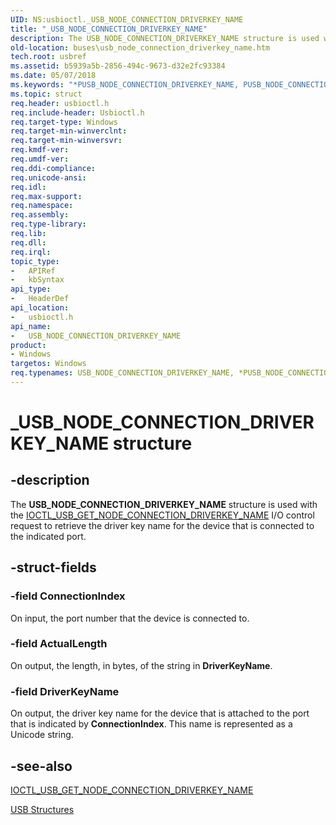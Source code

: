 ```yaml
---
UID: NS:usbioctl._USB_NODE_CONNECTION_DRIVERKEY_NAME
title: "_USB_NODE_CONNECTION_DRIVERKEY_NAME"
description: The USB_NODE_CONNECTION_DRIVERKEY_NAME structure is used with the IOCTL_USB_GET_NODE_CONNECTION_DRIVERKEY_NAME I/O control request to retrieve the driver key name for the device that is connected to the indicated port.
old-location: buses\usb_node_connection_driverkey_name.htm
tech.root: usbref
ms.assetid: b5939a5b-2856-494c-9673-d32e2fc93384
ms.date: 05/07/2018
ms.keywords: "*PUSB_NODE_CONNECTION_DRIVERKEY_NAME, PUSB_NODE_CONNECTION_DRIVERKEY_NAME, PUSB_NODE_CONNECTION_DRIVERKEY_NAME structure pointer [Buses], USB_NODE_CONNECTION_DRIVERKEY_NAME, USB_NODE_CONNECTION_DRIVERKEY_NAME structure [Buses], _USB_NODE_CONNECTION_DRIVERKEY_NAME, buses.usb_node_connection_driverkey_name, usbioctl/PUSB_NODE_CONNECTION_DRIVERKEY_NAME, usbioctl/USB_NODE_CONNECTION_DRIVERKEY_NAME, usbstrct_561b9eb1-d580-48c5-ac16-c87647f7a342.xml"
ms.topic: struct
req.header: usbioctl.h
req.include-header: Usbioctl.h
req.target-type: Windows
req.target-min-winverclnt: 
req.target-min-winversvr: 
req.kmdf-ver: 
req.umdf-ver: 
req.ddi-compliance: 
req.unicode-ansi: 
req.idl: 
req.max-support: 
req.namespace: 
req.assembly: 
req.type-library: 
req.lib: 
req.dll: 
req.irql: 
topic_type:
-	APIRef
-	kbSyntax
api_type:
-	HeaderDef
api_location:
-	usbioctl.h
api_name:
-	USB_NODE_CONNECTION_DRIVERKEY_NAME
product:
- Windows
targetos: Windows
req.typenames: USB_NODE_CONNECTION_DRIVERKEY_NAME, *PUSB_NODE_CONNECTION_DRIVERKEY_NAME
---
```


# _USB_NODE_CONNECTION_DRIVERKEY_NAME structure


## -description


The <b>USB_NODE_CONNECTION_DRIVERKEY_NAME</b> structure is used with the <a href="https://msdn.microsoft.com/library/windows/hardware/ff537317">IOCTL_USB_GET_NODE_CONNECTION_DRIVERKEY_NAME</a> I/O control request to retrieve the driver key name for the device that is connected to the indicated port.


## -struct-fields




### -field ConnectionIndex

On input, the port number that the device is connected to.


### -field ActualLength

On output, the length, in bytes, of the string in <b>DriverKeyName</b>.


### -field DriverKeyName

On output, the driver key name for the device that is attached to the port that is indicated by <b>ConnectionIndex</b>. This name is represented as a Unicode string.


## -see-also




<a href="https://msdn.microsoft.com/library/windows/hardware/ff537317">IOCTL_USB_GET_NODE_CONNECTION_DRIVERKEY_NAME</a>



<a href="https://msdn.microsoft.com/library/windows/hardware/ff540160">USB Structures</a>
 

 

